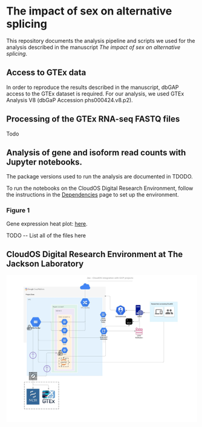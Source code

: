 # The impact of sex on alternative splicing

This repository documents the analysis pipeline and scripts we used for the analysis described in the manuscript *The impact of sex on alternative splicing*. 


## Access to GTEx data

In order to reproduce the results described in the manuscript, dbGAP access to the GTEx dataset is required. For our analysis, we used GTEx Analysis V8 (dbGaP Accession phs000424.v8.p2).

## Processing of the GTEx RNA-seq FASTQ files

Todo

## Analysis of gene and isoform read counts with Jupyter notebooks.

The package versions used to run the analysis are documented in TDODO.

To run the notebooks on the CloudOS Digital Research Environment, follow the instructions
in the [Dependencies](https://github.com/TheJacksonLaboratory/sbas/tree/master/dependencies) page to 
set up the environment.

### Figure 1
Gene expression heat plot: [here](https://github.com/TheJacksonLaboratory/sbas/blob/master/jupyter/Figure1b.ipynb).

TODO -- List all of the files here


## CloudOS Digital Research Environment at The Jackson Laboratory

![Network Diagram](assets/lifebit_diagram.jpg)
